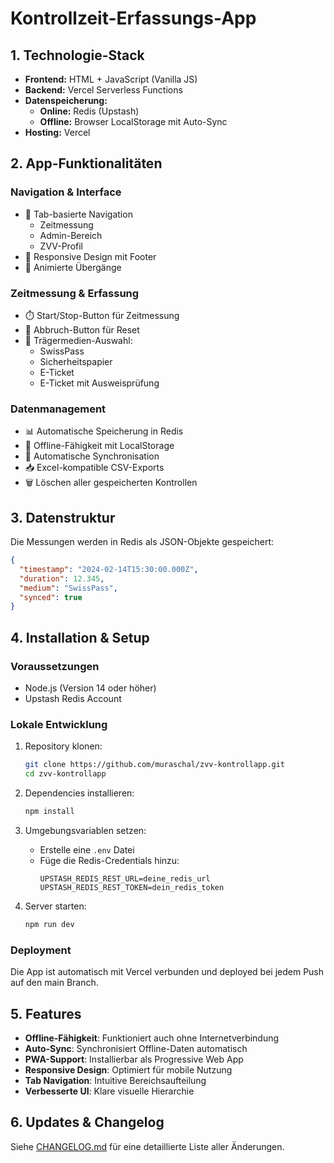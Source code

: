 # Kontrollzeit-Erfassungs-App

## 1. Technologie-Stack
- **Frontend:** HTML + JavaScript (Vanilla JS)
- **Backend:** Vercel Serverless Functions
- **Datenspeicherung:** 
  - **Online:** Redis (Upstash)
  - **Offline:** Browser LocalStorage mit Auto-Sync
- **Hosting:** Vercel

## 2. App-Funktionalitäten
### Navigation & Interface
- 📱 Tab-basierte Navigation
  - Zeitmessung
  - Admin-Bereich
  - ZVV-Profil
- 🎨 Responsive Design mit Footer
- 💫 Animierte Übergänge

### Zeitmessung & Erfassung
- ⏱️ Start/Stop-Button für Zeitmessung
- 🔄 Abbruch-Button für Reset
- 📝 Trägermedien-Auswahl:
  - SwissPass
  - Sicherheitspapier
  - E-Ticket
  - E-Ticket mit Ausweisprüfung

### Datenmanagement
- 📊 Automatische Speicherung in Redis
- 💾 Offline-Fähigkeit mit LocalStorage
- 🔄 Automatische Synchronisation
- 📥 Excel-kompatible CSV-Exports
- 🗑️ Löschen aller gespeicherten Kontrollen

## 3. Datenstruktur
Die Messungen werden in Redis als JSON-Objekte gespeichert:
```json
{
  "timestamp": "2024-02-14T15:30:00.000Z",
  "duration": 12.345,
  "medium": "SwissPass",
  "synced": true
}
```

## 4. Installation & Setup

### Voraussetzungen
- Node.js (Version 14 oder höher)
- Upstash Redis Account

### Lokale Entwicklung
1. Repository klonen:
   ```bash
   git clone https://github.com/muraschal/zvv-kontrollapp.git
   cd zvv-kontrollapp
   ```

2. Dependencies installieren:
   ```bash
   npm install
   ```

3. Umgebungsvariablen setzen:
   - Erstelle eine `.env` Datei
   - Füge die Redis-Credentials hinzu:
     ```
     UPSTASH_REDIS_REST_URL=deine_redis_url
     UPSTASH_REDIS_REST_TOKEN=dein_redis_token
     ```

4. Server starten:
   ```bash
   npm run dev
   ```

### Deployment
Die App ist automatisch mit Vercel verbunden und deployed bei jedem Push auf den main Branch.

## 5. Features
- **Offline-Fähigkeit**: Funktioniert auch ohne Internetverbindung
- **Auto-Sync**: Synchronisiert Offline-Daten automatisch
- **PWA-Support**: Installierbar als Progressive Web App
- **Responsive Design**: Optimiert für mobile Nutzung
- **Tab Navigation**: Intuitive Bereichsaufteilung
- **Verbesserte UI**: Klare visuelle Hierarchie

## 6. Updates & Changelog
Siehe [CHANGELOG.md](CHANGELOG.md) für eine detaillierte Liste aller Änderungen.
